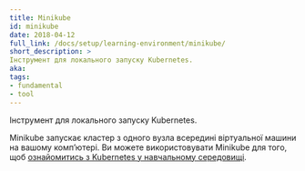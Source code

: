 ```yaml
---
title: Minikube
id: minikube
date: 2018-04-12
full_link: /docs/setup/learning-environment/minikube/
short_description: >
Інструмент для локального запуску Kubernetes.
aka: 
tags:
- fundamental
- tool
---
```

 Інструмент для локального запуску Kubernetes.

<!--more-->

Minikube запускає кластер з одного вузла всередині віртуальної машини на вашому компʼютері. Ви можете використовувати Minikube для того, щоб [ознайомитись з Kubernetes у навчальному середовищі](/docs/setup/learning-environment/).
